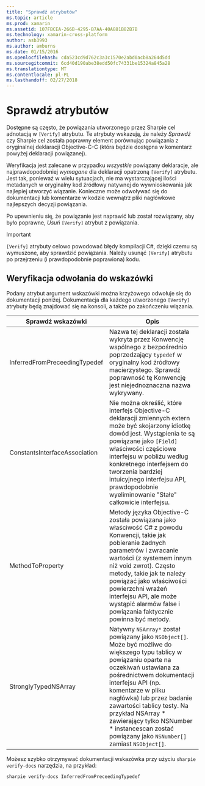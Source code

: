 ```yaml
---
title: "Sprawdź atrybutów"
ms.topic: article
ms.prod: xamarin
ms.assetid: 107FBCEA-266B-4295-B7AA-40A881B82B7B
ms.technology: xamarin-cross-platform
author: asb3993
ms.author: amburns
ms.date: 01/15/2016
ms.openlocfilehash: cda523cd9d762c3a3c1570e2abd0acb8a264d5dd
ms.sourcegitcommit: 6cd40d190abe38edd50fc74331be15324a845a28
ms.translationtype: MT
ms.contentlocale: pl-PL
ms.lasthandoff: 02/27/2018
---
```

# <a name="verify-attributes"></a>Sprawdź atrybutów


Dostępne są często, że powiązania utworzonego przez Sharpie cel adnotacją w `[Verify]` atrybutu. Te atrybuty wskazują, że należy _Sprawdź_ czy Sharpie cel została poprawny element porównując powiązania z oryginalnej deklaracji Objective-C-C (która będzie dostępna w komentarz powyżej deklaracji powiązanej).

Weryfikacja jest zalecane w przypadku _wszystkie_ powiązany deklaracje, ale najprawdopodobniej _wymagane_ dla deklaracji opatrzoną `[Verify]` atrybutu. Jest tak, ponieważ w wielu sytuacjach, nie ma wystarczającej ilości metadanych w oryginalny kod źródłowy natywnej do wywnioskowania jak najlepiej utworzyć wiązanie. Konieczne może odwoływać się do dokumentacji lub komentarze w kodzie wewnątrz pliki nagłówkowe najlepszych decyzji powiązania.

Po upewnieniu się, że powiązanie jest naprawić lub został rozwiązany, aby było poprawne, _Usuń_ `[Verify]` atrybut z powiązania.

> [!IMPORTANT]
> `[Verify]` atrybuty celowo powodować błędy kompilacji C#, dzięki czemu są wymuszone, aby sprawdzić powiązania. Należy usunąć `[Verify]` atrybutu po przejrzeniu (i prawdopodobnie poprawiona) kodu.

## <a name="verify-hints-reference"></a>Weryfikacja odwołania do wskazówki

Podany atrybut argument wskazówki można krzyżowego odwołuje się do dokumentacji poniżej. Dokumentacja dla każdego utworzonego `[Verify]` atrybuty będą znajdować się na konsoli, a także po zakończeniu wiązania.

<table>
  <thead>
  <tr>
    <th>Sprawdź wskazówki</th>
    <th>Opis</th>
  </tr>
  </thead>
  <tbody>
  <tr>
    <td>InferredFromPreceedingTypedef</td>
    <td>Nazwa tej deklaracji została wykryta przez Konwencję wspólnego z bezpośrednio poprzedzający <code>typedef</code> w oryginalny kod źródłowy macierzystego. Sprawdź poprawność tę Konwencję jest niejednoznaczna nazwa wykrywany.</td>
  </tr>
  <tr>
    <td>ConstantsInterfaceAssociation</td>
    <td>Nie można określić, które interfejs Objective-C deklaracji zmiennych extern może być skojarzony idiotkę dowód jest. Wystąpienia te są powiązane jako <code>[Field]</code> właściwości częściowe interfejsu w pobliżu według konkretnego interfejsem do tworzenia bardziej intuicyjnego interfejsu API, prawdopodobnie wyeliminowanie "Stałe" całkowicie interfejsu.</td>
  </tr>
  <tr>
    <td>MethodToProperty</td>
    <td>Metody języka Objective-C została powiązana jako właściwość C# z powodu Konwencji, takie jak pobieranie żadnych parametrów i zwracanie wartości (z systemem innym niż void zwrot). Często metody, takie jak te należy powiązać jako właściwości powierzchni wrażeń interfejsu API, ale może wystąpić alarmów false i powiązania faktycznie powinna być metody.</td>
  </tr>
  <tr>
    <td>StronglyTypedNSArray</td>
    <td>Natywny <code>NSArray*</code> został powiązany jako <code>NSObject[]</code>. Może być możliwe do większego typu tablicy w powiązaniu oparte na oczekiwań ustawiana za pośrednictwem dokumentacji interfejsu API (np. komentarze w pliku nagłówka) lub przez badanie zawartości tablicy testy. Na przykład NSArray * zawierający tylko NSNumber * instancescan zostać powiązany jako <code>NSNumber[]</code> zamiast <code>NSObject[]</code>.</td>
  </tr>
  </tbody>
</table>

Możesz szybko otrzymywać dokumentacji wskazówka przy użyciu `sharpie verify-docs` narzędzia, na przykład:

```csharp
sharpie verify-docs InferredFromPreceedingTypedef
```


